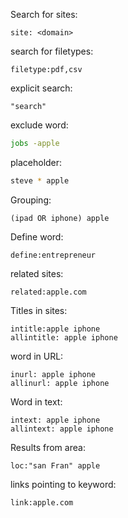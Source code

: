 

Search for sites:
```
site: <domain>
```

search for filetypes:
```
filetype:pdf,csv
```

explicit search:
```
"search"
```

exclude word:
```bash
jobs -apple
```

placeholder:
```bash
steve * apple
```

Grouping:
```
(ipad OR iphone) apple
```

Define word:
```
define:entrepreneur
```

related sites:
```
related:apple.com
```

Titles in sites:
```
intitle:apple iphone
allintitle: apple iphone
```

word in URL:
```
inurl: apple iphone
allinurl: apple iphone
```

Word in text:
```
intext: apple iphone
allintext: apple iphone
```

Results from area:
```
loc:"san Fran" apple
```

links pointing to keyword:
```
link:apple.com
```